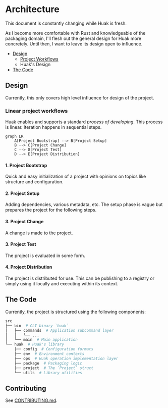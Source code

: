 # Architecture

This document is constantly changing while Huak is fresh.

As I become more comfortable with Rust and knowledgeable of the packaging domain, I'll flesh out the general design for Huak more concretely. Until then, I want to leave its design open to influence.

- [Design](#design)
  - [Project Workflows](#linear-project-workflows)
  - Huak's Design
- [The Code](#the-code)

## Design

Currently, this only covers high level influence for design of the project.

### Linear project workflows

Huak enables and supports a standard *process of developing*. This process is linear. Iteration happens in sequential steps.

```mermaid
graph LR
    A[Project Bootstrap] --> B[Project Setup]
    B --> C[Project Change]
    C --> D[Project Test]
    D --> E[Project Distribution]
```

#### 1. Project Bootstrap

Quick and easy initialization of a project with opinions on topics like structure and configuration.

#### 2. Project Setup

Adding dependencies, various metadata, etc. The setup phase is vague but prepares the project for the following steps.

#### 3. Project Change

A change is made to the project.

#### 3. Project Test

The project is evaluated in some form.

#### 4. Project Distribution

The project is distributed for use. This can be publishing to a registry or simply using it locally and executing within its context.

## The Code

Currently, the project is structured using the following components:

```bash
src
├── bin  # CLI binary `huak`
│   ├── commands  # Application subcommand layer
│   │   └── ...
│   └── main  # Main application
└── huak  # Huak's library
    ├── config  # Configuration formats
    ├── env  # Environment contexts
    ├── ops  # Huak operation implementation layer
    ├── package  # Packaging logic
    ├── project  # The `Project` struct
    └── utils  # Library utilities
```

## Contributing

See [CONTRIBUTING.md](/docs/CONTRIBUTING.md).
